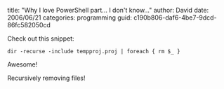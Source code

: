 
title: "Why I love PowerShell part... I don't know..."
author: David
date: 2006/06/21
categories: programming
guid: c190b806-daf6-4be7-9dcd-86fc582050cd

Check out this snippet:

    dir -recurse -include tempproj.proj | foreach { rm $_ }

Awesome!

Recursively removing files!

